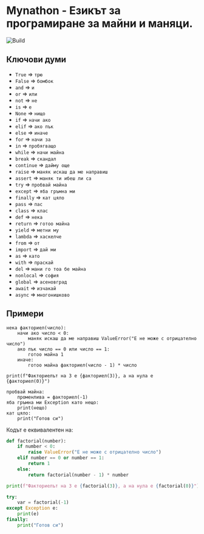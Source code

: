 # Mynathon - Езикът за програмиране за майни и маняци.

![Build](https://github.com/allexks/mython/workflows/Python%20package/badge.svg)

## Ключови думи
* `True` => `трю`
* `False` => `бомбок`
* `and` => `и`
* `or` => `или`
* `not` => `не`
* `is` => `е`
* `None` => `нищо`
* `if` => `начи ако`
* `elif` => `ако пък`
* `else` => `иначе`
* `for` => `начи за`
* `in` => `пробягващо`
* `while` => `начи майна`
* `break` => `скандал`
* `continue` => `дайму още`
* `raise` => `маняк искаш да ме направиш`
* `assert` => `маняк ти ибеш ли са`
* `try` => `пробвай майна`
* `except` => `яба гръмна ми`
* `finally` => `кат цяло`
* `pass` => `пас`
* `class` => `клас`
* `def` => `нека`
* `return` => `готоо майна`
* `yield` => `метни му`
* `lambda` => `хаскелче`
* `from` => `от`
* `import` => `дай ми`
* `as` => `като`
* `with` => `праскай`
* `del` => `мани го тоа бе майна`
* `nonlocal` => `софия`
* `global` => `асеновград`
* `await` => `изчакай`
* `async` => `многонишково`

##  Примери
``` mynathon
нека факториел(число):
    начи ако число < 0:
        маняк искаш да ме направиш ValueError("Е не може с отрицателно число")
    ако пък число == 0 или число == 1:
        готоо майна 1
    иначе:
        готоо майна факториел(число - 1) * число

print(f"Факториелът на 3 е {факториел(3)}, а на нула е {факториел(0)}")

пробвай майна:
    променлива = факториел(-1)
яба гръмна ми Exception като нещо:
    print(нещо)
кат цяло:
    print("Готов си")
```
Кодът е еквивалентен на:
``` python
def factorial(number):
    if number < 0:
        raise ValueError("Е не може с отрицателно число")
    elif number == 0 or number == 1:
        return 1
    else:
        return factorial(number - 1) * number

print(f"Факториелът на 3 е {factorial(3)}, а на нула е {factorial(0)}")

try:
    var = factorial(-1)
except Exception e:
    print(e)
finally:
    print("Готов си")
```
